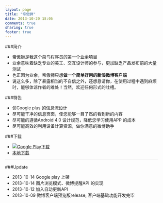 ```yaml
---
layout: page
title: "帝傲狮"
date: 2013-10-20 18:06
comments: true
sharing: true
footer: true
---
```

###简介
*   帝傲狮是我这个菜鸟程序员的第一个业余项目
*   业余意味着缺乏专业的美工、交互设计师的参与，更加缺乏产品发布前的大量测试
*   也正因为业余，帝傲狮只想**做一个简单好用的新浪微博客户端**
*   说这么多，除了暴露相当的不自信之外，还想恳请你，在使用过程中遇到麻烦时，能够体谅作者的难处！当然，欢迎任何形式的吐槽。

###特色
*   仿Google plus 的信息流设计
*   尽可能干净的信息页面，使您能够一目了然的看到新的内容
*   尽可能的遵循Android 4.0 设计规范，降低您学习使用APP 的成本
*   尽可能高效的利用设备计算资源，做你满意的微博助手

###下载
*	[![Google Play下载](https://ssl.gstatic.com/accounts/services/mail/buttons/google_play_zh-CN.png)](https://play.google.com/store/apps/details?id=de.mingbo.soulsaunter)
*	[本地下载](http://202.114.40.160:8088/images/Soulsaunter.apk)

---
###Update
*   2013-10-14 Google play 上架
*   2013-10-14 图片浏览模式、微博提醒API 的实现
*   2013-10-12 加入自动更新API
*   2013-10-09 微博客户端预览版release, 客户端基础功能开发完毕
